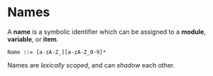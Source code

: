 # Names

A **name** is a symbolic identifier which can be assigned to a **module**, **variable**, or **item**.

```
Name ::= [a-zA-Z_][a-zA-Z_0-9]*
```

Names are *lexically scoped*, and can *shadow* each other.

